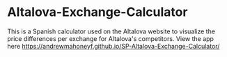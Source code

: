 # Altalova-Exchange-Calculator
This is a Spanish calculator used on the Altalova website to visualize the price differences per exchange for Altalova's competitors.
View the app here https://andrewmahoneyf.github.io/SP-Altalova-Exchange-Calculator/
